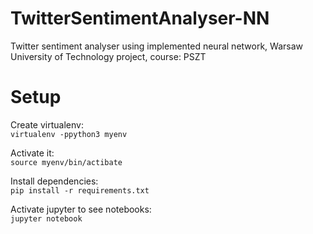 # TwitterSentimentAnalyser-NN
Twitter sentiment analyser using implemented neural network, 
Warsaw University of Technology project, course: PSZT

# Setup

Create virtualenv:  
``` virtualenv -ppython3 myenv ```

Activate it:  
``` source myenv/bin/actibate ```

Install dependencies:  
``` pip install -r requirements.txt ```

Activate jupyter to see notebooks:  
``` jupyter notebook ```

